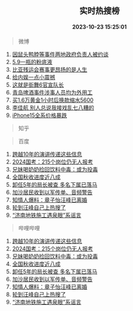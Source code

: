 <div align="center"><h2>实时热搜榜</h2><h4>2023-10-23 15:25:01</h4></div>

> 微博  

1. [因鼠头鸭脖等事件两地政府负责人被约谈](https://s.weibo.com/weibo?q=%23%E5%9B%A0%E9%BC%A0%E5%A4%B4%E9%B8%AD%E8%84%96%E7%AD%89%E4%BA%8B%E4%BB%B6%E4%B8%A4%E5%9C%B0%E6%94%BF%E5%BA%9C%E8%B4%9F%E8%B4%A3%E4%BA%BA%E8%A2%AB%E7%BA%A6%E8%B0%88%23&t=31&band_rank=1&Refer=top)<br />
2. [5.9一瓶的粉底液](https://s.weibo.com/weibo?q=5.9%E4%B8%80%E7%93%B6%E7%9A%84%E7%B2%89%E5%BA%95%E6%B6%B2&t=31&band_rank=2&Refer=top)<br />
3. [比亚残运会赛事更昂扬的是人生](https://s.weibo.com/weibo?q=%23%E6%AF%94%E4%BA%9A%E6%AE%8B%E8%BF%90%E4%BC%9A%E8%B5%9B%E4%BA%8B%E6%9B%B4%E6%98%82%E6%89%AC%E7%9A%84%E6%98%AF%E4%BA%BA%E7%94%9F%23&t=31&band_rank=3&Refer=top)<br />
4. [给内娱一点小震撼](https://s.weibo.com/weibo?q=%23%E7%BB%99%E5%86%85%E5%A8%B1%E4%B8%80%E7%82%B9%E5%B0%8F%E9%9C%87%E6%92%BC%23&t=31&band_rank=4&Refer=top)<br />
5. [这就是街舞6官宣队长](https://s.weibo.com/weibo?q=%23%E8%BF%99%E5%B0%B1%E6%98%AF%E8%A1%97%E8%88%9E6%E5%AE%98%E5%AE%A3%E9%98%9F%E9%95%BF%23&t=31&band_rank=5&Refer=top)<br />
6. [青岛啤酒事件涉事人员均为外用工](https://s.weibo.com/weibo?q=%23%E9%9D%92%E5%B2%9B%E5%95%A4%E9%85%92%E4%BA%8B%E4%BB%B6%E6%B6%89%E4%BA%8B%E4%BA%BA%E5%91%98%E5%9D%87%E4%B8%BA%E5%A4%96%E7%94%A8%E5%B7%A5%23&t=31&band_rank=6&Refer=top)<br />
7. [买1.6万黄金1小时后换款缩水5600](https://s.weibo.com/weibo?q=%23%E4%B9%B01.6%E4%B8%87%E9%BB%84%E9%87%911%E5%B0%8F%E6%97%B6%E5%90%8E%E6%8D%A2%E6%AC%BE%E7%BC%A9%E6%B0%B45600%23&t=31&band_rank=7&Refer=top)<br />
8. [李佳航 别人总说我接戏乱七八糟的](https://s.weibo.com/weibo?q=%E6%9D%8E%E4%BD%B3%E8%88%AA%20%E5%88%AB%E4%BA%BA%E6%80%BB%E8%AF%B4%E6%88%91%E6%8E%A5%E6%88%8F%E4%B9%B1%E4%B8%83%E5%85%AB%E7%B3%9F%E7%9A%84&t=31&band_rank=8&Refer=top)<br />
9. [iPhone15全系价格暴跌](https://s.weibo.com/weibo?q=%23iPhone15%E5%85%A8%E7%B3%BB%E4%BB%B7%E6%A0%BC%E6%9A%B4%E8%B7%8C%23&t=31&band_rank=9&Refer=top)<br />

> 知乎  


> 百度  

1. [跨越10年的演讲传递这些信息](https://www.baidu.com/s?wd=%E8%B7%A8%E8%B6%8A10%E5%B9%B4%E7%9A%84%E6%BC%94%E8%AE%B2%E4%BC%A0%E9%80%92%E8%BF%99%E4%BA%9B%E4%BF%A1%E6%81%AF&sa=fyb_news&rsv_dl=fyb_news)<br />
2. [2024国考：215个岗位仍无人报考](https://www.baidu.com/s?wd=2024%E5%9B%BD%E8%80%83%EF%BC%9A215%E4%B8%AA%E5%B2%97%E4%BD%8D%E4%BB%8D%E6%97%A0%E4%BA%BA%E6%8A%A5%E8%80%83&sa=fyb_news&rsv_dl=fyb_news)<br />
3. [兄妹喝奶奶捡回饮料中毒：或为投毒](https://www.baidu.com/s?wd=%E5%85%84%E5%A6%B9%E5%96%9D%E5%A5%B6%E5%A5%B6%E6%8D%A1%E5%9B%9E%E9%A5%AE%E6%96%99%E4%B8%AD%E6%AF%92%EF%BC%9A%E6%88%96%E4%B8%BA%E6%8A%95%E6%AF%92&sa=fyb_news&rsv_dl=fyb_news)<br />
4. [全国秋收进度近八成](https://www.baidu.com/s?wd=%E5%85%A8%E5%9B%BD%E7%A7%8B%E6%94%B6%E8%BF%9B%E5%BA%A6%E8%BF%91%E5%85%AB%E6%88%90&sa=fyb_news&rsv_dl=fyb_news)<br />
5. [卸任5年的局长被查 多名下属已落马](https://www.baidu.com/s?wd=%E5%8D%B8%E4%BB%BB5%E5%B9%B4%E7%9A%84%E5%B1%80%E9%95%BF%E8%A2%AB%E6%9F%A5+%E5%A4%9A%E5%90%8D%E4%B8%8B%E5%B1%9E%E5%B7%B2%E8%90%BD%E9%A9%AC&sa=fyb_news&rsv_dl=fyb_news)<br />
6. [加沙居民收到以军传单、音频警告](https://www.baidu.com/s?wd=%E5%8A%A0%E6%B2%99%E5%B1%85%E6%B0%91%E6%94%B6%E5%88%B0%E4%BB%A5%E5%86%9B%E4%BC%A0%E5%8D%95%E3%80%81%E9%9F%B3%E9%A2%91%E8%AD%A6%E5%91%8A&sa=fyb_news&rsv_dl=fyb_news)<br />
7. [知情人爆料：章子怡汪峰已离婚](https://www.baidu.com/s?wd=%E7%9F%A5%E6%83%85%E4%BA%BA%E7%88%86%E6%96%99%EF%BC%9A%E7%AB%A0%E5%AD%90%E6%80%A1%E6%B1%AA%E5%B3%B0%E5%B7%B2%E7%A6%BB%E5%A9%9A&sa=fyb_news&rsv_dl=fyb_news)<br />
8. [轮到汪峰自己上热搜了](https://www.baidu.com/s?wd=%E8%BD%AE%E5%88%B0%E6%B1%AA%E5%B3%B0%E8%87%AA%E5%B7%B1%E4%B8%8A%E7%83%AD%E6%90%9C%E4%BA%86&sa=fyb_news&rsv_dl=fyb_news)<br />
9. [“济南地铁施工遇泉眼”系谣言](https://www.baidu.com/s?wd=%E2%80%9C%E6%B5%8E%E5%8D%97%E5%9C%B0%E9%93%81%E6%96%BD%E5%B7%A5%E9%81%87%E6%B3%89%E7%9C%BC%E2%80%9D%E7%B3%BB%E8%B0%A3%E8%A8%80&sa=fyb_news&rsv_dl=fyb_news)<br />

> 哔哩哔哩  

1. [跨越10年的演讲传递这些信息](https://www.baidu.com/s?wd=%E8%B7%A8%E8%B6%8A10%E5%B9%B4%E7%9A%84%E6%BC%94%E8%AE%B2%E4%BC%A0%E9%80%92%E8%BF%99%E4%BA%9B%E4%BF%A1%E6%81%AF&sa=fyb_news&rsv_dl=fyb_news)<br />
2. [2024国考：215个岗位仍无人报考](https://www.baidu.com/s?wd=2024%E5%9B%BD%E8%80%83%EF%BC%9A215%E4%B8%AA%E5%B2%97%E4%BD%8D%E4%BB%8D%E6%97%A0%E4%BA%BA%E6%8A%A5%E8%80%83&sa=fyb_news&rsv_dl=fyb_news)<br />
3. [兄妹喝奶奶捡回饮料中毒：或为投毒](https://www.baidu.com/s?wd=%E5%85%84%E5%A6%B9%E5%96%9D%E5%A5%B6%E5%A5%B6%E6%8D%A1%E5%9B%9E%E9%A5%AE%E6%96%99%E4%B8%AD%E6%AF%92%EF%BC%9A%E6%88%96%E4%B8%BA%E6%8A%95%E6%AF%92&sa=fyb_news&rsv_dl=fyb_news)<br />
4. [全国秋收进度近八成](https://www.baidu.com/s?wd=%E5%85%A8%E5%9B%BD%E7%A7%8B%E6%94%B6%E8%BF%9B%E5%BA%A6%E8%BF%91%E5%85%AB%E6%88%90&sa=fyb_news&rsv_dl=fyb_news)<br />
5. [卸任5年的局长被查 多名下属已落马](https://www.baidu.com/s?wd=%E5%8D%B8%E4%BB%BB5%E5%B9%B4%E7%9A%84%E5%B1%80%E9%95%BF%E8%A2%AB%E6%9F%A5+%E5%A4%9A%E5%90%8D%E4%B8%8B%E5%B1%9E%E5%B7%B2%E8%90%BD%E9%A9%AC&sa=fyb_news&rsv_dl=fyb_news)<br />
6. [加沙居民收到以军传单、音频警告](https://www.baidu.com/s?wd=%E5%8A%A0%E6%B2%99%E5%B1%85%E6%B0%91%E6%94%B6%E5%88%B0%E4%BB%A5%E5%86%9B%E4%BC%A0%E5%8D%95%E3%80%81%E9%9F%B3%E9%A2%91%E8%AD%A6%E5%91%8A&sa=fyb_news&rsv_dl=fyb_news)<br />
7. [知情人爆料：章子怡汪峰已离婚](https://www.baidu.com/s?wd=%E7%9F%A5%E6%83%85%E4%BA%BA%E7%88%86%E6%96%99%EF%BC%9A%E7%AB%A0%E5%AD%90%E6%80%A1%E6%B1%AA%E5%B3%B0%E5%B7%B2%E7%A6%BB%E5%A9%9A&sa=fyb_news&rsv_dl=fyb_news)<br />
8. [轮到汪峰自己上热搜了](https://www.baidu.com/s?wd=%E8%BD%AE%E5%88%B0%E6%B1%AA%E5%B3%B0%E8%87%AA%E5%B7%B1%E4%B8%8A%E7%83%AD%E6%90%9C%E4%BA%86&sa=fyb_news&rsv_dl=fyb_news)<br />
9. [“济南地铁施工遇泉眼”系谣言](https://www.baidu.com/s?wd=%E2%80%9C%E6%B5%8E%E5%8D%97%E5%9C%B0%E9%93%81%E6%96%BD%E5%B7%A5%E9%81%87%E6%B3%89%E7%9C%BC%E2%80%9D%E7%B3%BB%E8%B0%A3%E8%A8%80&sa=fyb_news&rsv_dl=fyb_news)<br />
